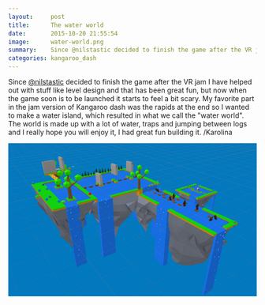 ```yaml
---
layout:     post
title:      The water world
date:       2015-10-20 21:55:54
image:		water-world.png
summary:    Since @nilstastic decided to finish the game after the VR jam I have helped out with stuff like level design and that has been great fun, but now when the game soon is to be launched it starts to feel a bit scary.
categories: kangaroo_dash
---
```


Since <a href="http://www.twitter.com/nilstastic" target="_blank">@nilstastic</a> decided to finish the game after the VR jam I have helped out with stuff like level design and that has been great fun, but now when the game soon is to be launched it starts to feel a bit scary. My favorite part in the jam version of Kangaroo dash was the rapids at the end so I wanted to make a water island, which resulted in what we call the "water world". The world is made up with a lot of water, traps and jumping between logs and I really hope you will enjoy it, I had great fun building it.
/Karolina

<img src="/images/water-world.png" style="display:block;margin:10px 0 20px 0">

